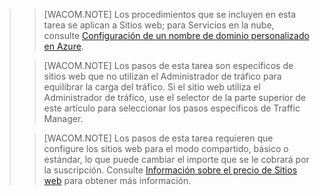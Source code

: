 <blockquote>

> [WACOM.NOTE] Los procedimientos que se incluyen en esta tarea se aplican a Sitios web; para Servicios en la nube, consulte [Configuración de un nombre de dominio personalizado en Azure](http://www.windowsazure.com/es-es/develop/net/common-tasks/custom-dns/).

> [WACOM.NOTE] Los pasos de esta tarea son específicos de sitios web que no utilizan el Administrador de tráfico para equilibrar la carga del tráfico. Si el sitio web utiliza el Administrador de tráfico, use el selector de la parte superior de este artículo para seleccionar los pasos específicos de Traffic Manager.

> [WACOM.NOTE] Los pasos de esta tarea requieren que configure los sitios web para el modo compartido, básico o estándar, lo que puede cambiar el importe que se le cobrará por la suscripción. Consulte [Información sobre el precio de Sitios web](http://www.windowsazure.com/es-es/pricing/details/web-sites/) para obtener más información.

